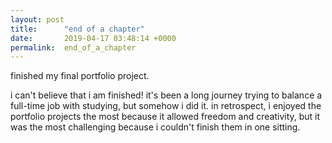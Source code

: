 ```yaml
---
layout: post
title:      "end of a chapter"
date:       2019-04-17 03:48:14 +0000
permalink:  end_of_a_chapter
---
```



finished my final portfolio project.

i can't believe that i am finished! it's been a long journey trying to balance a full-time job with studying, but somehow i did it. in retrospect, i enjoyed the portfolio projects the most because it allowed freedom and creativity, but it was the most challenging because i couldn't finish them in one sitting. 
